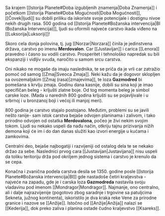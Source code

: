 Sa krajem [[Istorija Planete#Doba izgubljenih znamenja|Doba Znamenja]] i početkom [[Istorija Planete#Doba Mogućnosti|Doba Mogućnosti]], [[Čovek|ljudi]] su dobili priliku da iskoriste svoje potencijale i dostignu nivoe nekih drugih rasa. 500 godina od [[Istorija Planete#Božanska intervencija|BI (Božanska Intervencija)]], ljudi su oformili najveće carstvo ikada viđeno na [[Luksorija|Luksoriji]]!

Skoro cela donja polovina, tj. jug [[Norzar|Norzara]] činila je jedinstvena država, carstvo po imenu **Merdovalon**. Car [[Justavijan]] i carica [[Lenora]] pravedno i časno su vodili carstvo. Prosperitet i tehnološko napredak su bili ekspanziji i vidljiv svuda, naročito u samom srcu carstva.

Oni nikako ne mogaše da imaju naslednika, te se priča da je vrli car zatražio pomoć od samog [[Zmaj|Sveoca Zmaja]]. Neki kažu da je dogovor sklopljen sa ovozemaljskim [[Zmaj (rasa)|zmajevima]], te loza **Gazmodred** bi pomešana s krvlju zmaja. Godinu dana kasnije, dobili su sina koji je imao specifičan beleg - krljušti zlatne boje. Od tog momenta beleg je simbol carske loze. (Mada u narednih 800 godina krljušti su se pojavljivale i u srbrnoj i u bronzanoj boji i većoj ili manjoj meri).

800 godina je carstvo stajalo postojano. Međutim, problemi su se javili nešto ranije- sam istok carstva bejaše odvojen planinama i zalivom, i tako prirodno odvojen od ostatka **Merdovalona**, počeo je živi nekim svojim tokom. Ljudi su nekako uspeli da nađu način, otkriju tajnu prizivanja nižih demona koji će im i do dan danas služiti kao izvori energije u kućama i zamkovima.

Centralni deo, bejaše najbogatiji i razvijeniji od ostalog dela te se nekako držao za sebe. Naslednici prvog cara [[Justavijan|Justavijana]] nisu uspeli da toliku teritoriju drža pod okriljem jednog sistema i carstvo je krenulo da se cepa.

Konačna i zvanična podela carstva desila se 1350. godine posle [[Istorija Planete#Božanska intervencija|BI]] gde nastadoše četiri kraljevstva - najveće na zapadu, gde je i carska loza **Gazmodreda** nastavila svoju vladavinu pod imenom [[Mondragor|Mondragor]]. Najmanje, ono centralno, ali i dalje najrazvijenije (pogotovo zbog saradnje i trgovine sa patuljcima Sekneta, južnog kontinenta), iskoristilo je dva kraka reke Vene za prirodne granice i nazove se [[Anžije]]. Istočno od [[Anžije|Anžija]] nalazi se [[Kederija]], dok preko zaliva i planina ostade čudno kraljevstvo [[Ksareks]].